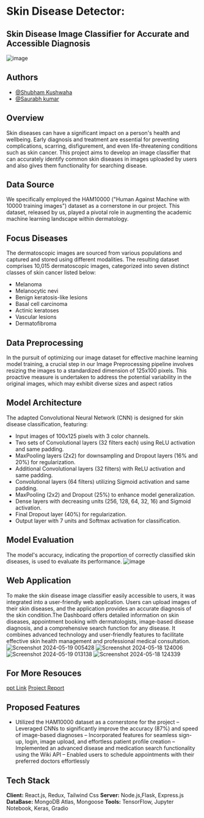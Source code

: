 
# Skin Disease Detector:
## Skin Disease Image Classifier for Accurate and Accessible Diagnosis
![image](https://github.com/shubhkush57/Skin-Disease/assets/76884219/c440e82b-c187-4b97-84df-82b41d84d758)


## Authors

- [@Shubham Kushwaha](https://github.com/Shubham-20205157)
- [@Saurabh kumar](https://github.com/utkrisht5)

## Overview
Skin diseases can have a significant impact on a person's health and wellbeing. Early diagnosis and treatment are essential for preventing complications, scarring, disfigurement, and even life-threatening conditions such as skin cancer. This project aims to develop an image classifier that can accurately identify common skin diseases in images uploaded by users and also gives them functionality for searching disease.

## Data Source
We specifically employed the HAM10000 ("Human Against Machine with 10000 training images") dataset as a cornerstone in our project. This dataset, released by us, played a pivotal role in augmenting the academic machine learning landscape within dermatology.

## Focus Diseases
The dermatoscopic images are sourced from various populations and captured and stored using different modalities. The resulting dataset comprises 10,015 dermatoscopic images, categorized into seven distinct classes of skin cancer listed below:


-	Melanoma
-	Melanocytic nevi
-	Benign keratosis-like lesions
-	Basal cell carcinoma
-	Actinic keratoses
-	Vascular lesions
-	Dermatofibroma

## Data Preprocessing
In the pursuit of optimizing our image dataset for effective machine learning model training, a crucial step in our Image Preprocessing pipeline involves resizing the images to a standardized dimension of 125x100 pixels. This proactive measure is undertaken to address the potential variability in the original images, which may exhibit diverse sizes and aspect ratios

## Model Architecture
The adapted Convolutional Neural Network (CNN) is designed for skin disease classification, featuring:
-	Input images of 100x125 pixels with 3 color channels.
-	Two sets of Convolutional layers (32 filters each) using ReLU activation and same padding.
-	MaxPooling layers (2x2) for downsampling and Dropout layers (16% and 20%) for regularization.
-	Additional Convolutional layers (32 filters) with ReLU activation and same padding.
-	Convolutional layers (64 filters) utilizing Sigmoid activation and same padding.
-	MaxPooling (2x2) and Dropout (25%) to enhance model generalization.
-	Dense layers with decreasing units (256, 128, 64, 32, 16) and Sigmoid activation.
-	Final Dropout layer (40%) for regularization.
-	Output layer with 7 units and Softmax activation for classification.

## Model Evaluation
The model's accuracy, indicating the proportion of correctly classified skin diseases, is used to evaluate its performance.
![image](https://github.com/shubhkush57/Skin-Disease/assets/76884219/11b3f2a3-6003-416e-bbcc-b90947d00917)

## Web Application
To make the skin disease image classifier easily accessible to users, it was integrated into a user-friendly web application. Users can upload images of their skin diseases, and the application provides an accurate diagnosis of the skin condition.The Dashboard offers detailed information on skin diseases, appointment booking with dermatologists, image-based disease diagnosis, and a comprehensive search function for any disease. It combines advanced technology and user-friendly features to facilitate effective skin health	management	and	professional	medical	consultation. 
![Screenshot 2024-05-19 005428](https://github.com/shubhkush57/Skin-Disease/assets/76884219/5f26044c-ef18-4d32-8dbf-b86b822a6bcb)
![Screenshot 2024-05-18 124006](https://github.com/shubhkush57/Skin-Disease/assets/76884219/f0900c20-6b8a-44d6-9278-62cadd019571)
![Screenshot 2024-05-19 013138](https://github.com/shubhkush57/Skin-Disease/assets/76884219/e77cb9e3-d381-4b13-8b48-36e28471118d)
![Screenshot 2024-05-18 124339](https://github.com/shubhkush57/Skin-Disease/assets/76884219/dc180081-3d8f-4043-a7e0-edf152c1dbfd)

## For More Resouces
[ppt Link](https://www.canva.com/design/DAFxc5ElCFM/eMBKkvK8xNHyxC6LqH6UWQ/edit?utm_content=DAFxc5ElCFM&utm_campaign=designshare&utm_medium=link2&utm_source=sharebutton)
[Project Report](https://drive.google.com/file/d/1Pm7I9IKi3IqVJq1NB6ZO6bzw-vP6mTUY/view)

## Proposed Features
- Utilized the HAM10000 dataset as a cornerstone for the project
– Leveraged CNNs to significantly improve the accuracy (87%) and speed of image-based diagnoses
– Incorporated features for seamless sign-up, login, image upload, and effortless patient profile creation
– Implemented an advanced disease and medication search functionality using the Wiki API
– Enabled users to schedule appointments with their preferred doctors effortlessly

## Tech Stack
**Client:** React.js, Redux, Tailwind Css
**Server:** Node.js,Flask, Express.js
**DataBase:** MongoDB Atlas, Mongoose
**Tools:** TensorFlow, Jupyter Notebook, Keras, Gradio

